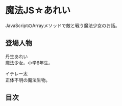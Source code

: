 # 魔法JS☆あれい

JavaScriptのArrayメソッドで敵と戦う魔法少女のお話。

## 登場人物

丹生あれい  
魔法少女。小学6年生。

イテレー太  
正体不明の魔法生物。

## 目次

<!--stackedit_data:
eyJoaXN0b3J5IjpbMTAyOTg3NDkxXX0=
-->